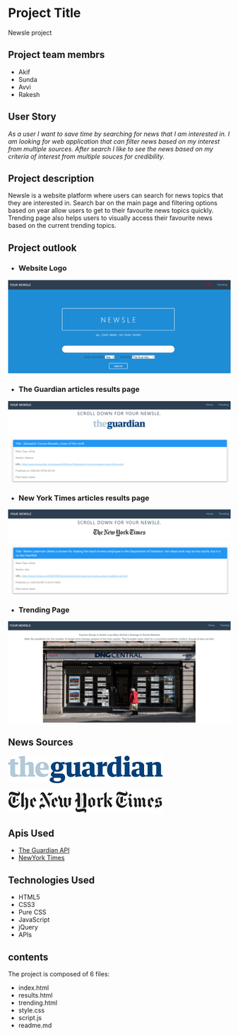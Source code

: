 # Project Title
Newsle project

## Project team membrs
* Akif
* Sunda
* Avvi
* Rakesh

## User Story
_As a user I want to save time by searching for news that I am interested in.
I am looking for web application that can filter news based on my interest from multiple sources.
After search I like to see the news based on my criteria of interest from multiple souces for credibility._


## Project description

Newsle is a website platform where users can search for news topics that they are interested in.
Search bar on the main page and filtering options based on year allow users to get to their favourite news topics quickly.
Trending page also helps users to visually access their favourite news based on the current trending topics.

## Project outlook
* ### Website Logo 
![Website logo](https://github.com/Akif448/newsle-project/blob/master/assets/main_page_logo.PNG)

* ### The Guardian articles results page 
![The Guardian articles loading page](https://github.com/Akif448/newsle-project/blob/master/assets/the_guardian_result.PNG)

* ### New York Times articles results page
![New York Times articles loading page](https://github.com/Akif448/newsle-project/blob/master/assets/the_newyorktimes_results.PNG)

* ### Trending Page
![Trending page](https://github.com/Akif448/newsle-project/blob/master/assets/trending_new.PNG)

## News Sources

![Guardian Logo](https://github.com/Akif448/newsle-project/blob/master/assets/The_Guardian_logo.png)<br>

![New York Times Logo](https://github.com/Akif448/newsle-project/blob/master/assets/The_New_York_Times_logo.png)

## Apis Used 

* [The Guardian API](https://open-platform.theguardian.com/ "The Guardian Api")
* [NewYork Times](https://developer.nytimes.com/ "NewYork Times Api")

## Technologies Used

* HTML5
* CSS3
* Pure CSS
* JavaScript
* jQuery
* APIs

## contents
The project is composed of 6 files:
* index.html
* results.html
* trending.html
* style.css
* script.js
* readme.md



